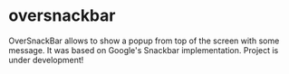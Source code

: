 # oversnackbar
OverSnackBar allows to show a popup from top of the screen with some message. It was based on Google's Snackbar implementation. Project is under development!
